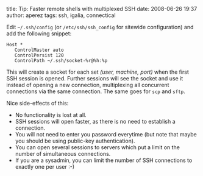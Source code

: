 title: Tip: Faster remote shells with multiplexed SSH
date: 2008-06-26 19:37
author: aperez
tags: ssh, igalia, connectical

Edit `~/.ssh/config` (or `/etc/ssh/ssh_config` for sitewide
configuration) and add the following snippet:

    Host *
       ControlMaster auto
       ControlPersist 120
       ControlPath ~/.ssh/socket-%r@%h:%p

This will create a socket for each set *(user, machine, port)* when the
first SSH session is opened. Further sessions will see the socket and
use it instead of opening a new connection, multiplexing all concurrent
connections via the same connection. The same goes for `scp` and `sftp`.

Nice side-effects of this:

-   No functionality is lost at all.
-   SSH sessions will open faster, as there is no need to establish a
    connection.
-   You will not need to enter you password everytime (but note that
    maybe you should be using public-key authentication).
-   You can open several sessions to servers which put a limit on the
    number of simultaneous connections.
-   If you are a sysadmin, you can limit the number of SSH connections
    to exactly one per user :-)

